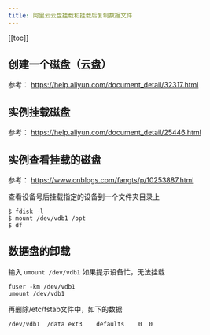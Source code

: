 ```yaml
---
title: 阿里云云盘挂载和挂载后复制数据文件
---
```


<ClientOnly>
  <in-article-adsense
    ins-style="display:block; text-align:center;"
    data-ad-slot="7727965566"
  />
</ClientOnly>

[[toc]]


## 创建一个磁盘（云盘）

参考： https://help.aliyun.com/document_detail/32317.html

## 实例挂载磁盘

参考： https://help.aliyun.com/document_detail/25446.html

## 实例查看挂载的磁盘

参考： https://www.cnblogs.com/fangts/p/10253887.html

查看设备号后挂载指定的设备到一个文件夹目录上

```
$ fdisk -l
$ mount /dev/vdb1 /opt
$ df 
```

## 数据盘的卸载

输入 `umount /dev/vdb1`
如果提示设备忙，无法挂载

```
fuser -km /dev/vdb1
umount /dev/vdb1
```

再删除/etc/fstab文件中，如下的数据

```
/dev/vdb1  /data ext3    defaults    0  0
```